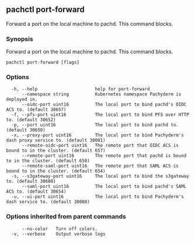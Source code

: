 ## pachctl port-forward

Forward a port on the local machine to pachd. This command blocks.

### Synopsis

Forward a port on the local machine to pachd. This command blocks.

```
pachctl port-forward [flags]
```

### Options

```
  -h, --help                      help for port-forward
      --namespace string          Kubernetes namespace Pachyderm is deployed in.
      --oidc-port uint16          The local port to bind pachd's OIDC ACS to. (default 30657)
  -f, --pfs-port uint16           The local port to bind PFS over HTTP to. (default 30652)
  -p, --port uint16               The local port to bind pachd to. (default 30650)
  -x, --proxy-port uint16         The local port to bind Pachyderm's dash proxy service to. (default 30081)
      --remote-oidc-port uint16   The remote port that OIDC ACS is bound to in the cluster. (default 657)
      --remote-port uint16        The remote port that pachd is bound to in the cluster. (default 650)
      --remote-saml-port uint16   The remote port that SAML ACS is bound to in the cluster. (default 654)
  -s, --s3gateway-port uint16     The local port to bind the s3gateway to. (default 30600)
      --saml-port uint16          The local port to bind pachd's SAML ACS to. (default 30654)
  -u, --ui-port uint16            The local port to bind Pachyderm's dash service to. (default 30080)
```

### Options inherited from parent commands

```
      --no-color   Turn off colors.
  -v, --verbose    Output verbose logs
```


